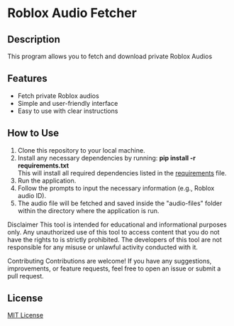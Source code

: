 # Roblox Audio Fetcher

## Description
This program allows you to fetch and download private Roblox Audios

## Features
- Fetch private Roblox audios
- Simple and user-friendly interface
- Easy to use with clear instructions

## How to Use
1. Clone this repository to your local machine.
2. Install any necessary dependencies by running: **pip install -r requirements.txt**\
This will install all required dependencies listed in the [requirements](requirements.txt) file.
1. Run the application.
2. Follow the prompts to input the necessary information (e.g., Roblox audio ID).
3. The audio file will be fetched and saved inside the "audio-files" folder within the directory where the application is run.

Disclaimer
This tool is intended for educational and informational purposes only. Any unauthorized use of this tool to access content that you do not have the rights to is strictly prohibited. The developers of this tool are not responsible for any misuse or unlawful activity conducted with it.

Contributing
Contributions are welcome! If you have any suggestions, improvements, or feature requests, feel free to open an issue or submit a pull request.

## License
[MIT License](LICENSE)
